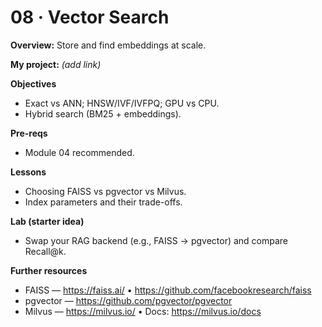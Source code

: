 # 08 · Vector Search

**Overview:** Store and find embeddings at scale.

**My project:** *(add link)*

**Objectives**
- Exact vs ANN; HNSW/IVF/IVFPQ; GPU vs CPU.
- Hybrid search (BM25 + embeddings).

**Pre-reqs**
- Module 04 recommended.

**Lessons**
- Choosing FAISS vs pgvector vs Milvus.
- Index parameters and their trade-offs.

**Lab (starter idea)**
- Swap your RAG backend (e.g., FAISS → pgvector) and compare Recall@k.

**Further resources**
- FAISS — https://faiss.ai/  • https://github.com/facebookresearch/faiss
- pgvector — https://github.com/pgvector/pgvector
- Milvus — https://milvus.io/  • Docs: https://milvus.io/docs
